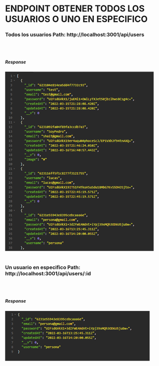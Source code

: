 <h1>ENDPOINT OBTENER TODOS LOS USUARIOS O UNO EN ESPECIFICO</h1>

<h3>Todos los usuarios Path: http://localhost:3001/api/users </h3>
<br/>
<br/>
<h5><strong>Response</strong></h5>
<img src='../assets/responseGetUsers.png' alt='#' />

<br/>
<br/>

<h3>Un usuario en especifico Path: http://localhost:3001/api/users/:id </h3>
<br/>
<br/>
<h5><strong>Response</strong></h5>
<img src='../assets/responseGetUser.png' alt='#' />
